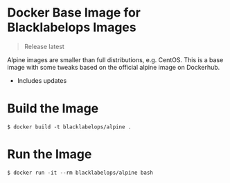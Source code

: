 # Docker Base Image for Blacklabelops Images

> Release latest

Alpine images are smaller than full distributions, e.g. CentOS. This is a base image with some tweaks based on the official alpine image on Dockerhub.

* Includes updates

# Build the Image

~~~~
$ docker build -t blacklabelops/alpine .
~~~~

# Run the Image

~~~~
$ docker run -it --rm blacklabelops/alpine bash
~~~~

